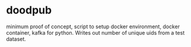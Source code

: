 # doodpub
minimum proof of concept, 
script to setup docker environment, docker container, kafka for python.
Writes out number of unique uids from  a test dataset.
